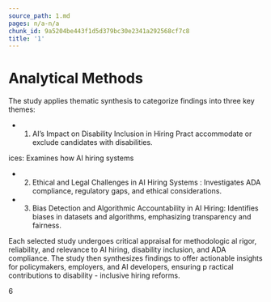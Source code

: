 ```yaml
---
source_path: 1.md
pages: n/a-n/a
chunk_id: 9a5204be443f1d5d379bc30e2341a292568cf7c8
title: '1'
---
```

# Analytical Methods

The study applies thematic synthesis to categorize findings into three key themes:

- 1. AI’s Impact on Disability Inclusion in Hiring Pract accommodate or exclude candidates with disabilities.

ices: Examines how AI hiring systems

- 2. Ethical and Legal Challenges in AI Hiring Systems : Investigates ADA compliance, regulatory gaps, and ethical considerations.

- 3. Bias Detection and Algorithmic Accountability in AI Hiring: Identifies biases in datasets and algorithms, emphasizing transparency and fairness.

Each selected study undergoes critical appraisal for methodologic al rigor, reliability, and relevance to AI hiring, disability inclusion, and ADA compliance. The study then synthesizes findings to offer actionable insights for policymakers, employers, and AI developers, ensuring p ractical contributions to disability - inclusive hiring reforms.

6
